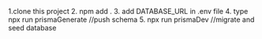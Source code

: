 1.clone this project 2. npm add . 3. add DATABASE_URL in .env file 4. type npx run prismaGenerate //push schema 5. npx run prismaDev //migrate and seed database
